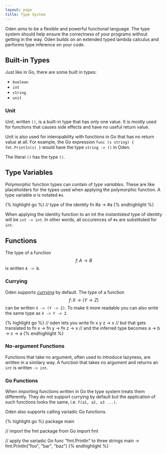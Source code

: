 ```yaml
---
layout: page
title: Type System
---
```


Oden aims to be a flexible and powerful functional language. The
type system should help ensure the correctness of your programs
without getting in the way. Oden builds on an extended typed lambda
calculus and performs type inference on your code.

## Built-in Types

Just like in Go, there are some built in types:

* `boolean`
* `int`
* `string`
* `unit`

### Unit

*Unit*, written `()`, is a built-in type that has only one value. It is mostly
used for functions that causes side effects and have no useful return value.

Unit is also used for interopability with functions in Go that has no
return value at all. For example, the Go expression `func (s string) {
fmt.Println(s) }` would have the type `string -> ()` in Oden.

The literal `()` has the type `()`.

## Type Variables

Polymorphic function types can contain of *type variables*. These are like
placeholders for the types used when applying the polymorphic function. A
type variable *a* is notated `#a`.

{% highlight go %}
// type of the identity fn
#a -> #a
{% endhighlight %}

When applying the identity function to an int the *instantiated* type
of identity will be `int -> int`. In other words, all occurences of `#a` are
substituted for `int`.

## Functions

The type of a function $$f\colon A \to B$$ is written `A -> B`.

### Currying

Oden supports [*currying*](https://en.wikipedia.org/wiki/Currying)
by default. The type of a function $$f\colon X \to (Y \to Z)$$ can be
written `X -> (Y -> Z)`. To make it more readable you can also write the same
type as `X -> Y -> Z`.

{% highlight go %}
// oden lets you write
fn x y z -> x
// but that gets translated to
fn x -> fn y -> fn z -> x
// and the inferred type becomes
a -> b -> c -> a
{% endhighlight %}

### No-argument Functions

Functions that take no argument, often used to introduce lazyness, are written
in a similary way. A function that takes no argument and returns an `int` is
written `-> int`.

### Go Functions

When importing functions written in Go the type system treats them differently.
They do not support currying by default but the application of such functions
looks the same, i.e. `f(a1, a2, a3 ...)`.

Oden also supports calling variadic Go functions.

{% highlight go %}
package main

// import the fmt package from Go
import fmt

// apply the variadic Go func "fmt.Println" to three strings
main -> fmt.Println("foo", "bar", "baz")
{% endhighlight %}

<script type="text/javascript" src="http://cdn.mathjax.org/mathjax/latest/MathJax.js?config=TeX-AMS-MML_HTMLorMML"></script>
